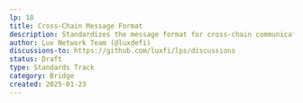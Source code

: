 ```yaml
---
lp: 18
title: Cross-Chain Message Format
description: Standardizes the message format for cross-chain communication in Lux.
author: Lux Network Team (@luxdefi)
discussions-to: https://github.com/luxfi/lps/discussions
status: Draft
type: Standards Track
category: Bridge
created: 2025-01-23
---
```

